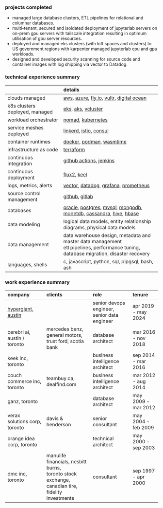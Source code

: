 ### projects completed
* managed large database clusters, ETL pipelines for relational and columnar databases.
* multi-tenant, secured and isoldated deployment of jupyterlab servers on on-prem gpu servers with tailscale integration resulting in optimum utilisation of gpu server resources.
* deployed and managed eks clusters (with loft spaces and clusters) to US government regions with karpenter managed jupyterlab cpu and gpu workloads.
* designed and developed security scanning for source code and container images with log shipping via vector to Datadog.


### technical experience summary

&nbsp; | details
:--- | :------
clouds managed | [aws](https://aws.amazon.com), [azure](https://azure.microsoft.com), [fly.io](https://fly.io), [vultr](https://www.vultr.com), [digital ocean](https://www.digitalocean.com)
k8s clusters deployed, managed | [eks](https://aws.amazon.com/eks), [aks](https://azure.microsoft.com/products/kubernetes-service), [vcluster](https://www.vcluster.com)
workload orchestrator | [nomad](https://www.nomadproject.io), [kubernetes](https://kubernetes.io)
service meshes deployed | [linkerd](https://linkerd.io), [istio](https://istio.io), [consul](https://www.consul.io)
container runtimes | [docker](https://www.docker.com), [podman](https://podman.io), [wasmtime](https://wasmtime.dev)
infrastructure as code | [terraform](https://www.terraform.io)
continuous integration | [github actions](https://github.com/features/actions), [jenkins](https://www.jenkins.io)
continuous deployment | [flux2](https://fluxcd.io), [keel](https://keel.sh)
logs, metrics, alerts | [vector](https://vector.dev), [datadog](https://www.datadoghq.com), [grafana](https://grafana.com), [prometheus](https://prometheus.io)
source control management | [github](https://github.com), [gitlab](https://gitlab.com)
databases | [oracle](https://www.oracle.com), [postgres](https://www.postgresql.org), [mysql](https://www.mysql.com), [mongodb](https://www.mongodb.com), [monetdb](https://www.monetdb.org), [cassandra](https://cassandra.apache.org), [hive](https://hive.apache.org), [hbase](https://hbase.apache.org)
data modeling | logical data models, entity relationship diagrams, physical data models
data management | data warehouse design, metadata and master data management<br>etl pipelines, performance tuning, database migration, disaster recovery
languages, shells | c, javascript, python, sql, plpgsql, bash, ash


### work experience summary

company | clients | role | tenure
:------ | :------ | :--- | :-----
[hypergiant, austin](https://www.hypergiant.com) | | senior devops engineer,<br>senior data engineer | apr 2019 - may 2024
cerebri ai, austin / toronto | mercedes benz, general motors,<br>trust ford, scotia bank | database architect | mar 2016 - nov 2018
keek inc, toronto | | business intelligence architect | sep 2014 - mar 2016
couch commerce inc, toronto | teambuy.ca, dealfind.com | business intelligence architect | mar 2012 - aug 2014
ganz, toronto | | database architect | may 2009 - mar 2012
verax solutions corp, toronto | davis & henderson | senior consultant | may 2004 - feb 2009
orange idea corp, toronto | | technical architect | may 2000 - sep 2003
dmc inc, toronto | manulife financials, nesbitt burns,<br>toronto stock exchange, canadian tire,<br>fidelity investments | consultant | sep 1997 - apr 2000


